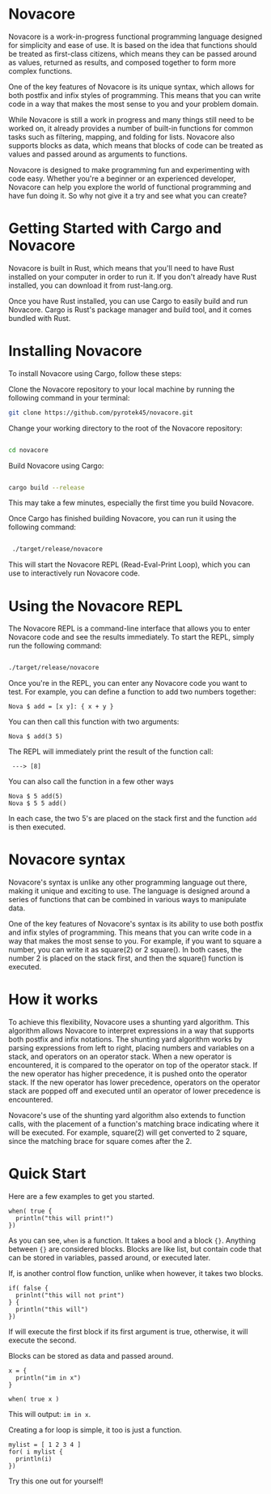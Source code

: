 # Novacore

Novacore is a work-in-progress functional programming language designed for simplicity and ease of use. It is based on the idea that functions should be treated as first-class citizens, which means they can be passed around as values, returned as results, and composed together to form more complex functions.

One of the key features of Novacore is its unique syntax, which allows for both postfix and infix styles of programming. This means that you can write code in a way that makes the most sense to you and your problem domain.

While Novacore is still a work in progress and many things still need to be worked on, it already provides a number of built-in functions for common tasks such as filtering, mapping, and folding for lists. Novacore also supports blocks as data, which means that blocks of code can be treated as values and passed around as arguments to functions.

Novacore is designed to make programming fun and experimenting with code easy. Whether you're a beginner or an experienced developer, Novacore can help you explore the world of functional programming and have fun doing it. So why not give it a try and see what you can create?

# Getting Started with Cargo and Novacore

Novacore is built in Rust, which means that you'll need to have Rust installed on your computer in order to run it. If you don't already have Rust installed, you can download it from rust-lang.org.

Once you have Rust installed, you can use Cargo to easily build and run Novacore. Cargo is Rust's package manager and build tool, and it comes bundled with Rust.

# Installing Novacore

To install Novacore using Cargo, follow these steps:

Clone the Novacore repository to your local machine by running the following command in your terminal:

    
```bash
git clone https://github.com/pyrotek45/novacore.git
```

Change your working directory to the root of the Novacore repository:

```bash

cd novacore
```

Build Novacore using Cargo:

```bash

cargo build --release
```
This may take a few minutes, especially the first time you build Novacore.

Once Cargo has finished building Novacore, you can run it using the following command:

```bash

 ./target/release/novacore
```

This will start the Novacore REPL (Read-Eval-Print Loop), which you can use to interactively run Novacore code.

# Using the Novacore REPL

The Novacore REPL is a command-line interface that allows you to enter Novacore code and see the results immediately. To start the REPL, simply run the following command:

```bash

./target/release/novacore
```

Once you're in the REPL, you can enter any Novacore code you want to test. For example, you can define a function to add two numbers together:


```
Nova $ add = [x y]: { x + y }
```

You can then call this function with two arguments:

```
Nova $ add(3 5)
```

The REPL will immediately print the result of the function call:
```
 ---> [8]
```

You can also call the function in a few other ways
```
Nova $ 5 add(5)
Nova $ 5 5 add()
```

In each case, the two 5's are placed on the stack first and the function `add` is then executed.

# Novacore syntax

Novacore's syntax is unlike any other programming language out there, making it unique and exciting to use. The language is designed around a series of functions that can be combined in various ways to manipulate data.

One of the key features of Novacore's syntax is its ability to use both postfix and infix styles of programming. This means that you can write code in a way that makes the most sense to you. For example, if you want to square a number, you can write it as square(2) or 2 square(). In both cases, the number 2 is placed on the stack first, and then the square() function is executed.

# How it works 

To achieve this flexibility, Novacore uses a shunting yard algorithm. This algorithm allows Novacore to interpret expressions in a way that supports both postfix and infix notations. The shunting yard algorithm works by parsing expressions from left to right, placing numbers and variables on a stack, and operators on an operator stack. When a new operator is encountered, it is compared to the operator on top of the operator stack. If the new operator has higher precedence, it is pushed onto the operator stack. If the new operator has lower precedence, operators on the operator stack are popped off and executed until an operator of lower precedence is encountered.

Novacore's use of the shunting yard algorithm also extends to function calls, with the placement of a function's matching brace indicating where it will be executed. For example, square(2) will get converted to 2 square, since the matching brace for square comes after the 2.

# Quick Start

Here are a few examples to get you started. 

```
when( true { 
  println("this will print!") 
})
```
As you can see, `when` is a function. It takes a bool and a block `{}`. Anything between `{}` are considered blocks. Blocks are like list, but contain 
code that can be stored in variables, passed around, or executed later.

If, is another control flow function, unlike when however, it takes two blocks.

```
if( false { 
  prinlnt("this will not print") 
} { 
  println("this will") 
})
```

If will execute the first block if its first argument is true, otherwise, it will execute the second.

Blocks can be stored as data and passed around. 
```
x = {
  println("im in x") 
}

when( true x )
```

This will output: `im in x`. 

Creating a for loop is simple, it too is just a function. 
```
mylist = [ 1 2 3 4 ]
for( i mylist {
  println(i)
})
```

Try this one out for yourself!


